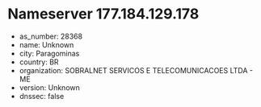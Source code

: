 # Nameserver 177.184.129.178

* as_number: 28368
* name: Unknown
* city: Paragominas
* country: BR
* organization: SOBRALNET SERVICOS E TELECOMUNICACOES LTDA - ME
* version: Unknown
* dnssec: false
